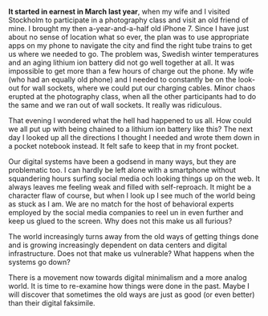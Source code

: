 **It started in earnest in March last year**, when my wife and I visited Stockholm to participate in a photography class and visit an old friend of mine. I brought my then a-year-and-a-half old iPhone 7. Since I have just about no sense of location what so ever, the plan was to use appropriate apps on my phone to navigate the city and find the right tube trains to get us where we needed to go. The problem was, Swedish winter temperatures and an aging lithium ion battery did not go well together at all. It was impossible to get more than a few hours of charge out the phone. My wife (who had an equally old phone) and I needed to constantly be on the look-out for wall sockets, where we could put our charging cables. Minor chaos erupted at the photography class, when all the other participants had to do the same and we ran out of wall sockets. It really was ridiculous.

That evening I wondered what the hell had happened to us all. How could we all put up with being chained to a lithium ion battery like this? The next day I looked up all the directions I thought I needed and wrote them down in a pocket notebook instead. It felt safe to keep that in my front pocket.

Our digital systems have been a godsend in many ways, but they are problematic too. I can hardly be left alone with a smartphone without squandering hours surfing social media och looking things up on the web. It always leaves me feeling weak and filled with self-reproach. It might be a character flaw of course, but when I look up I see much of the world being as stuck as I am. We are no match for the host of behavioral experts employed by the social media companies to reel un in even further and keep us glued to the screen. Why does not this make us all furious?

The world increasingly turns away from the old ways of getting things done and is growing increasingly dependent on data centers and digital infrastructure. Does not that make us vulnerable? What happens when the systems go down?

There is a movement now towards digital minimalism and a more analog world. It is time to re-examine how things were done in the past. Maybe I will discover that sometimes the old ways are just as good (or even better) than their digital faksimile.